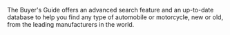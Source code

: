 The Buyer's Guide offers an advanced search feature and an up-to-date database to help you find any type of automobile or motorcycle, new or old, from the leading manufacturers in the world.
